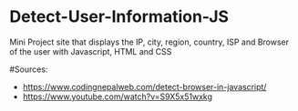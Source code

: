 # Detect-User-Information-JS
 Mini Project site that displays the IP, city, region, country, ISP and Browser of the user with Javascript, HTML and CSS
 
 #Sources:
 - https://www.codingnepalweb.com/detect-browser-in-javascript/
 - https://www.youtube.com/watch?v=S9X5x51wxkg
